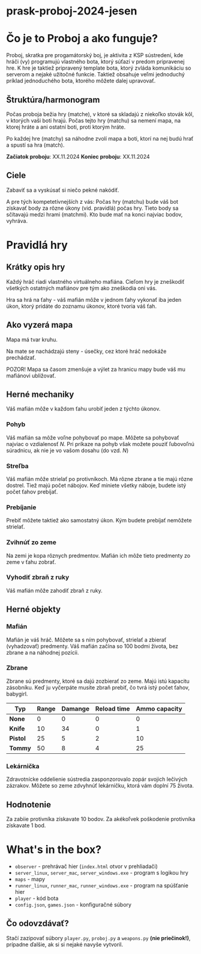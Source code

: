 # prask-proboj-2024-jesen

# Čo je to Proboj a ako funguje? 

Proboj, skratka pre progamátorský boj, je aktivita z KSP sústredení, kde hráči (vy) programujú vlastného bota, ktorý
súťazí v predom pripravenej hre. K hre je taktiež pripravený template bota, ktorý zvláda komunikáciu so serverom a nejaké
užitočné funkcie. Taktiež obsahuje veľmi jednoduchý príklad jednoduchého bota, ktorého môžete dalej upravovať.

## Štruktúra/harmonogram 

Počas proboja bežia hry (matche), v ktoré sa skladajú z niekoľko stovák kôl, v ktorých vaši boti hrajú. Počas tejto hry 
(matchu) sa nemení mapa, na ktorej hráte a ani ostatní boti, proti ktorým hráte.

Po každej hre (matchy) sa náhodne zvolí mapa a boti, ktorí na nej budú hrať a spustí sa hra (match).

**Začiatok proboju**: XX.11.2024
**Koniec proboju**: XX.11.2024

## Ciele

Zabaviť sa a vyskúsať si niečo pekné nakódiť.

A pre tých kompetetívnejších z vás: Počas hry (matchu) bude váš bot získavať body za rôzne úkony (vid. pravidlá) počas hry. Tieto body sa sčítavajú medzi hrami (matchmi). Kto bude mať na konci najviac bodov, vyhráva.

# Pravidlá hry

## Krátky opis hry

Každý hráč riadi vlastného virtuálneho mafiána. Cieľom hry je zneškodiť všetkých ostatných mafiánov pre tým ako zneškodia
oni vás.

Hra sa hrá na ťahy - váš mafián môže v jednom ťahy vykonať iba jeden úkon, ktorý pridáte do zoznamu úkonov, ktoré
tvoria váš ťah.

## Ako vyzerá mapa

Mapa má tvar kruhu.

Na mate se nachádzajú steny - úsečky, cez ktoré hráč nedokáže prechádzať.

POZOR! Mapa sa časom zmenšuje a výlet za hranicu mapy bude váš mu mafiánovi ubližovať.

## Herné mechaniky

Váš mafián môže v každom ťahu urobiť jeden z týchto úkonov.

### Pohyb

Váš mafián sa môže voľne pohybovať po mape. Môžete sa pohybovať najviac o vzdialenosť *N*.
Pri príkaze na pohyb však možete pouziť ľubovoľnú súradnicu, ak nie je vo vašom dosahu (do vzd. *N*)

### Streľba

Váš mafián môže strielať po protivníkoch. Má rôzne zbrane a tie majú rôzne dostrel. Tiež majú počet nábojov. 
Keď miniete všetky náboje, budete istý počet ťahov prebíjať.

### Prebíjanie

Prebiť môžete taktiež ako samostatný úkon. Kým budete prebíjať nemôžete strielať.

### Zvihnúť zo zeme

Na zemi je kopa rôznych predmentov. Mafián ich môže tieto predmenty zo zeme v ťahu zobrať.

### Vyhodiť zbraň z ruky

Váš mafián môže zahodiť zbraň z ruky.    

## Herné objekty

### Mafián

Mafián je váš hráč. Môžete sa s ním pohybovať, strielať a zbierať (vyhadzovať) predmenty.
Váš mafián začína so 100 bodmi života, bez zbrane a na náhodnej pozícii.
### Zbrane

Zbrane sú predmenty, ktoré sa dajú zozbierať zo zeme. Majú istú kapacitu zásobníku. Keď ju vyčerpáte musite
zbraň prebiť, čo tvrá istý počet ťahov, babygirl.

| Typ        | **Range** | **Damange** | **Reload time** | **Ammo capacity** | 
|------------|-----------|-------------|-----------------|-------------------|
| **None**   | 0         | 0           | 0               | 0                 |
| **Knife**  | 10        | 34          | 0               | 1                 | 
| **Pistol** | 25        | 5           | 2               | 10                | 
| **Tommy**  | 50        | 8           | 4               | 25                |

### Lekárnička

Zdravotnícke oddelienie sústredia zasponzorovalo zopár svojich lečivých zázrakov. Môžete so zeme zdvyhnúť lekárničku,
ktorá vám doplní 75 života.

## Hodnotenie 

Za zabiie protivníka získavate 10 bodov.
Za akékoľvek poškodenie protivníka získavate 1 bod.

# What's in the box?

  - `observer` - prehrávač hier (`index.html` otvor v prehliadači)
  - `server_linux`, `server_mac`, `server_windows.exe` - program s logikou hry
  - `maps` - mapy
  - `runner_linux`, `runner_mac`, `runner_windows.exe` - program na spúšťanie hier
  - `player` - kód bota
  - `config.json`, `games.json` - konfiguračné súbory

## Čo odovzdávať?

Stačí zazipovať súbory `player.py`, `proboj.py` a `weapons.py` **(nie priečinok!)**, prípadne ďalšie, ak si si nejaké navyše vytvoril.
